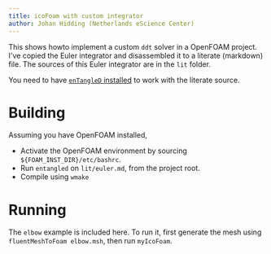 ```yaml
---
title: icoFoam with custom integrator
author: Johan Hidding (Netherlands eScience Center)
---
```


This shows howto implement a custom `ddt` solver in a OpenFOAM project. I've copied the Euler integrator and disassembled it to a literate (markdown) file. The sources of this Euler integrator are in the `lit` folder.

You need to have [`enTangleD` installed](https://jhidding.github.io/enTangleD) to work with the literate source.

# Building

Assuming you have OpenFOAM installed,

- Activate the OpenFOAM environment by sourcing `${FOAM_INST_DIR}/etc/bashrc`.
- Run `entangled` on `lit/euler.md`, from the project root.
- Compile using `wmake`
  
# Running

The `elbow` example is included here. To run it, first generate the mesh using `fluentMeshToFoam elbow.msh`, then run `myIcoFoam`.
